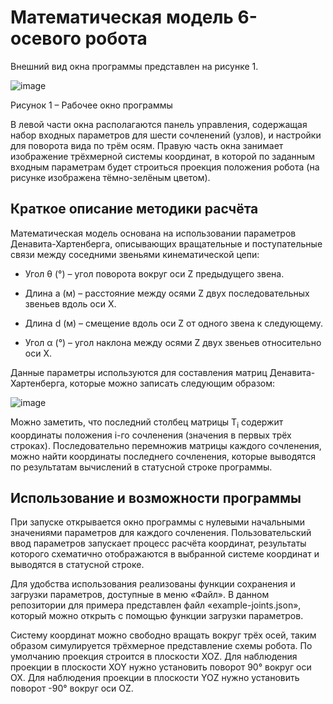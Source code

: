 <h1>Математическая модель 6-осевого робота</h1>

Внешний вид окна программы представлен на рисунке 1. 

![image](https://github.com/user-attachments/assets/7c0d80b2-55ed-4543-94fe-8275aa6d6836)

Рисунок 1 – Рабочее окно программы

В левой части окна располагаются панель управления, содержащая набор входных параметров для шести сочленений (узлов), и настройки для поворота вида по трём осям. Правую часть окна занимает изображение трёхмерной системы координат, в которой по заданным входным параметрам будет строиться проекция положения робота (на рисунке изображена тёмно-зелёным цветом).

<h2>Краткое описание методики расчёта</h2>

Математическая модель основана на использовании параметров Денавита-Хартенберга, описывающих вращательные и поступательные связи между соседними звеньями кинематической цепи:

* Угол θ (°) – угол поворота вокруг оси Z предыдущего звена.

* Длина a (м) – расстояние между осями Z двух последовательных звеньев вдоль оси X.

* Длина d (м) – смещение вдоль оси Z от одного звена к следующему.

* Угол α (°) – угол наклона между осями Z двух звеньев относительно оси X.

Данные параметры используются для составления матриц Денавита-Хартенберга, которые можно записать следующим образом:

![image](https://github.com/user-attachments/assets/fd5da8f1-5ee0-458c-8ce8-da3e5055700a)

Можно заметить, что последний столбец матрицы T<sub>i</sub> содержит координаты положения i-го сочленения (значения в первых трёх строках). Последовательно перемножив матрицы каждого сочленения, можно найти координаты последнего сочленения, которые выводятся по результатам вычислений в статусной строке программы.

<h2>Использование и возможности программы</h2>

При запуске открывается окно программы с нулевыми начальными значениями параметров для каждого сочленения. Пользовательский ввод параметров запускает процесс расчёта координат, результаты которого схематично отображаются в выбранной системе координат и выводятся в статусной строке. 

Для удобства использования реализованы функции сохранения и загрузки параметров, доступные в меню «Файл». В данном репозитории для примера представлен файл «example-joints.json», который можно открыть с помощью функции загрузки параметров.

Систему координат можно свободно вращать вокруг трёх осей, таким образом симулируется трёхмерное представление схемы робота. По умолчанию проекция строится в плоскости XOZ. Для наблюдения проекции в плоскости XOY нужно установить поворот 90° вокруг оси OX.  Для наблюдения проекции в плоскости YOZ нужно установить поворот -90° вокруг оси OZ. 
